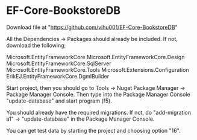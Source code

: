 # EF-Core-BookstoreDB

Download file at "https://github.com/vihu001/EF-Core-BookstoreDB"

All the Dependencies -> Packages should already be included.
If not, download the following;

Microsoft.EntityFrameworkCore
Microsoft.EntityFrameworkCore.Design
Microsoft.EntityFrameworkCore.SqlServer
Microsoft.EntityFrameworkCore.Tools
Microsoft.Extensions.Configuration
ErikEJ.EntityFrameworkCore.DgmlBuilder

Start project, then you should go to Tools -> Nuget Package Manager -> Package Manager Console.
Then type into the Package Manager Console "update-database" and start program (f5).

You should already have the required migrations. If not, do "add-migration a1" -> "update-database" in the Package Manager Console.

You can get test data by starting the project and choosing option "16".
